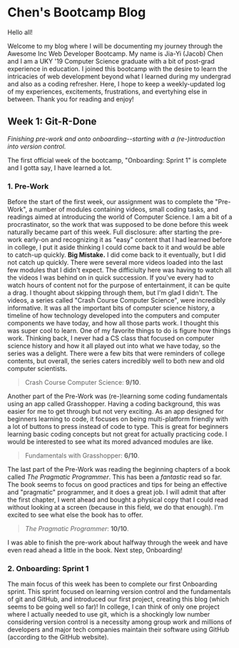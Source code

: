 # Chen's Bootcamp Blog



Hello all! 

Welcome to my blog where I will be documenting my journey through the Awesome Inc Web Developer Bootcamp. My name is Jia-Yi (Jacob) Chen and I am a UKY '19 Computer Science graduate with a bit of post-grad experience in education. I joined this bootcamp with the desire to learn the intricacies of web development beyond what I learned during my undergrad and also as a coding refresher. Here, I hope to keep a weekly-updated log of my experiences, excitements, frustrations, and evertyhing else in between. Thank you for reading and enjoy!

## Week 1: Git-R-Done
*Finishing pre-work and onto onboarding--starting with a (re-)introduction into version control.*

The first official week of the bootcamp, "Onboarding: Sprint 1" is complete and I gotta say, I have learned a lot.

### 1. Pre-Work   
Before the start of the first week, our assignment was to complete the "Pre-Work", a number of modules containing videos, small coding tasks, and readings aimed at introducing the world of Computer Science. I am a bit of a procrastinator, so the work that was supposed to be done before this week naturally became part of this week. 
Full disclosure: after starting the pre-work early-on and recognizing it as "easy" content that I had learned before in college, I put it aside thinking I could come back to it and would be able to catch-up quickly. **Big Mistake.** 
I did come back to it eventually, but I did not catch up quickly. There were several more videos loaded into the last few modules that I didn't expect. The difficiulty here was having to watch all the videos I was behind on in quick succession. 
If you've every had to watch hours of content not for the purpose of entertainment, it can be quite a drag. I thought about skipping through them, but I'm glad I didn't. 
The videos, a series called "Crash Course Computer Science", were incredibly informative. It was all the important bits of computer science history, a timeline of how technology developed into the computers and computer components we have today, and how all those parts work. 
I thought this was super cool to learn. One of my favorite things to do is figure how things work. Thinking back, I never had a CS class that focused on computer science history and how it all played out into what we have today, so the series was a delight. 
There were a few bits that were reminders of college contents, but overall, the series caters incredibly well to both new and old computer scientists.
> Crash Course Computer Science: **9/10**.

Another part of the Pre-Work was (re-)learning some coding fundamentals using an app called Grasshopper. Having a coding background, this was easier for me to get through but not very exciting. As an app designed for beginners learning to code, it focuses on being multi-platform friendly with a lot of buttons to press instead of code to type. This is great for beginners learning basic coding concepts but not great for actually practicing code. I would be interested to see what its mored advanced modules are like.
> Fundamentals with Grasshopper: **6/10**.

The last part of the Pre-Work was reading the beginning chapters of a book called *The Pragmatic Programmer*. This has been a *fantastic* read so far. The book seems to focus on good practices and tips for being an effective and "pragmatic" programmer, and it does a great job. I will admit that after the first chapter, I went ahead and bought a physical copy that I could read without looking at a screen (because in this field, we do that enough). I'm excited to see what else the book has to offer.
> *The Pragmatic Programmer*: **10/10**.

I was able to finish the pre-work about halfway through the week and have even read ahead a little in the book. Next step, Onboarding!

### 2. Onboarding: Sprint 1
The main focus of this week has been to complete our first Onboarding sprint. This sprint focused on learning version control and the fundamentals of git and GitHub, and introduced our first project, creating this blog (which seems to be going well so far)! 
In college, I can think of only one project where I actually needed to use git, which is a shockingly low number considering version control is a necessity among group work and millions of developers and major tech companies maintain their software using GitHub (according to the GitHub website).



